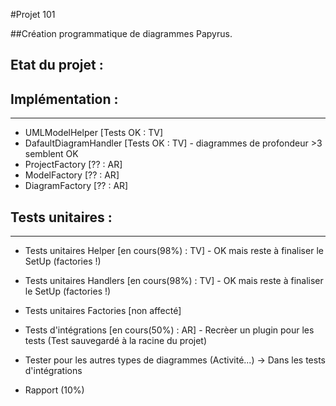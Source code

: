 #Projet 101

##Création programmatique de diagrammes Papyrus.

Etat du projet :
----------------

Implémentation :
----------------
----------------

+ UMLModelHelper		[Tests OK : TV]
+ DafaultDiagramHandler		[Tests OK : TV] - diagrammes de profondeur >3 semblent OK
+ ProjectFactory  		[?? : AR] 
+ ModelFactory 			[?? : AR]
+ DiagramFactory 		[?? : AR]


Tests unitaires :
-----------------
-----------------
+ Tests unitaires Helper	[en cours(98%) : TV] - OK mais reste à finaliser le SetUp (factories !)
+ Tests unitaires Handlers	[en cours(98%) : TV] - OK mais reste à finaliser le SetUp (factories !)
+ Tests unitaires Factories	[non affecté]

+ Tests d'intégrations		[en cours(50%) : AR] - Recrèer un plugin pour les tests (Test sauvegardé à la racine du projet)
+ Tester pour les autres types de diagrammes (Activité...) -> Dans les tests d'intégrations


+ Rapport (10%)